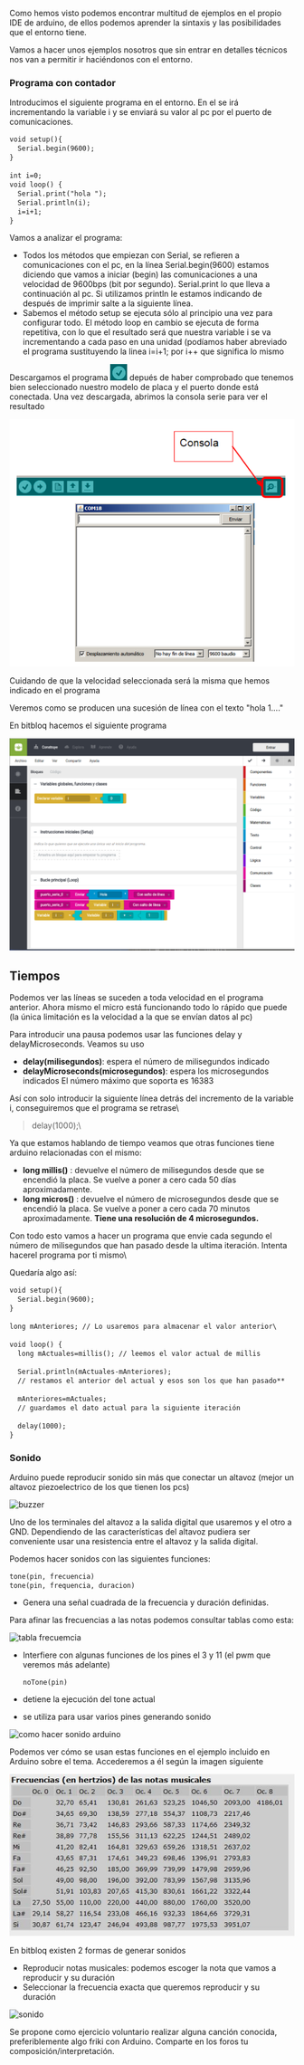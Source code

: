 Como hemos visto podemos encontrar multitud de ejemplos en el propio IDE de arduino, de ellos podemos aprender la sintaxis y las posibilidades
que el entorno tiene.

Vamos a hacer unos ejemplos nosotros que sin entrar en detalles técnicos nos van a permitir ir haciéndonos con el entorno.

### Programa con contador

Introducimos el siguiente programa en el entorno. En el se irá incrementando la variable i y se enviará su valor al pc por el puerto de
comunicaciones.


    void setup(){
      Serial.begin(9600);
    }

    int i=0;
    void loop() {
      Serial.print("hola ");
      Serial.println(i);
      i=i+1;
    }


Vamos a analizar el programa:

-   Todos los métodos que empiezan con Serial, se refieren a
    comunicaciones con el pc, en la línea Serial.begin(9600) estamos
    diciendo que vamos a iniciar (begin) las comunicaciones a una
    velocidad de 9600bps (bit por segundo). Serial.print lo que lleva a
    continuación al pc. Si utilizamos println le estamos indicando de
    después de imprimir salte a la siguiente línea.
-   Sabemos el método setup se ejecuta sólo al principio una vez para
    configurar todo. El método loop en cambio se ejecuta de forma
    repetitiva, con lo que el resultado será que nuestra variable i se
    va incrementando a cada paso en una unidad (podíamos haber abreviado
    el programa sustituyendo la linea i=i+1; por i++ que significa lo
    mismo

Descargamos el programa
![](./images/descarga.png)
depués de haber comprobado que tenemos bien seleccionado nuestro modelo de placa y el puerto donde está conectada. Una vez descargada, abrimos la consola serie para ver el resultado

![](./images/Consola.png)

Cuidando de que la velocidad seleccionada será la misma que hemos indicado en el programa

Veremos como se producen una sucesión de línea con el texto "hola 1...."

En bitbloq hacemos el siguiente programa

![bucle variables globales](./images/ejemplo_bucle_arduino.png)


## Tiempos

Podemos ver las líneas se suceden a toda velocidad en el programa anterior. Ahora mismo el micro está funcionando todo lo rápido que puede (la única limitación es la velocidad a la que se envían datos al pc)

Para introducir una pausa podemos usar las funciones delay y delayMicroseconds. Veamos su uso

-   **delay(milisegundos)**: espera el número de milisegundos indicado
-   **delayMicroseconds(microsegundos)**: espera los microsegundos     indicados El número máximo que soporta es 16383

Así con solo introducir la siguiente línea detrás del incremento de la
variable i, conseguiremos que el programa se retrase\

> delay(1000);\

Ya que estamos hablando de tiempo veamos que otras funciones tiene
arduino relacionadas con el mismo:

- **long millis()** : devuelve el número de milisegundos desde que se  encendió la placa. Se vuelve a poner a cero cada 50 días     aproximadamente.
- **long micros()** : devuelve el número de microsegundos desde que se  encendió la placa. Se vuelve a poner a cero cada 70 minutos     aproximadamente. **Tiene una resolución de 4 microsegundos.**

Con todo esto vamos a hacer un programa que envie cada segundo el número de milisegundos que han pasado desde la ultima iteración. Intenta hacerel programa por ti mismo\

Quedaría algo así:

    void setup(){
      Serial.begin(9600);
    }

    long mAnteriores; // Lo usaremos para almacenar el valor anterior\

    void loop() {
      long mActuales=millis(); // leemos el valor actual de millis

      Serial.println(mActuales-mAnteriores);
      // restamos el anterior del actual y esos son los que han pasado**

      mAnteriores=mActuales;
      // guardamos el dato actual para la siguiente iteración

      delay(1000);
    }

### Sonido

Arduino puede reproducir sonido sin más que conectar un altavoz (mejor
un altavoz piezoelectrico de los que tienen los
pcs)

![buzzer](http://www.futurlec.com/Pictures/PCB_Mount_Buzzer.jpg "buzzer")

Uno de los terminales del altavoz a la salida digital que usaremos y el otro a GND. Dependiendo de las características del altavoz pudiera ser conveniente usar una resistencia entre el altavoz y la salida digital.

Podemos hacer sonidos con las siguientes funciones:

    tone(pin, frecuencia)
    tone(pin, frequencia, duracion)

-   Genera una señal cuadrada de la frecuencia y duración definidas.

Para afinar las frecuencias a las notas podemos consultar tablas     como esta:

![tabla
frecuemcia](http://3.bp.blogspot.com/_42Ez0bRTcnA/TFi0T87BzfI/AAAAAAAADY0/T7FMvFXNxQE/s1600/frec1.jpg "tabla frecuemcia")

-   Interfiere con algunas funciones de los pines el 3 y 11 (el pwm     que veremos más adelante)

        noTone(pin)

-   detiene la ejecución del tone actual
-   se utiliza para usar varios pines generando sonido

![como hacer sonido
arduino](http://arduino.cc/en/uploads/Tutorial/speaker_bb.png "como hacer sonido arduino")

Podemos ver cómo se usan estas funciones en el ejemplo incluido en Arduino sobre el tema. Accederemos a él según la imagen siguiente

![](./images/frec1.jpg)


En bitbloq existen 2 formas de generar sonidos


-   Reproducir notas musicales: podemos escoger la nota que vamos a  reproducir y su duración
-   Seleccionar la frecuencia exacta que queremos reproducir y su duración

![sonido](http://ecampus.ugr.es/moodle/draftfile.php/900/user/draft/710283713/imagenes/sonido.png "sonido")

Se propone como ejercicio voluntario realizar alguna canción conocida, preferiblemente algo friki con Arduino. Comparte en los foros tu composición/interpretación.
